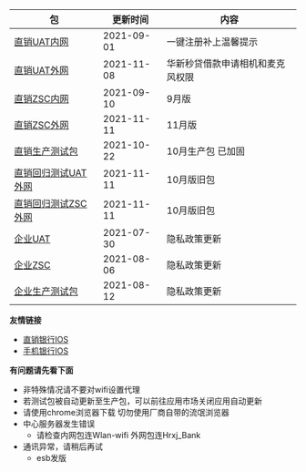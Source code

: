 |  包   | 更新时间  | 内容  |
|  ----  | ----  |----  |
| [直销UAT内网](https://www.pgyer.com/dsbank_uat)  | 2021-09-01 | 一键注册补上温馨提示 |
| [直销UAT外网](https://www.pgyer.com/dsbank_uat_w)  | 2021-11-08 | 华新秒贷借款申请相机和麦克风权限 |
| [直销ZSC内网](https://www.pgyer.com/dsbank_zsc)  | 2021-09-10 | 9月版 |
| [直销ZSC外网](https://www.pgyer.com/dsbank_zsc_w)   | 2021-11-11 | 11月版 |
| [直销生产测试包](https://www.pgyer.com/dsbank_release) | 2021-10-22 | 10月生产包 已加固|
| [直销回归测试UAT外网](https://www.pgyer.com/dsbank_u_regressio) | 2021-11-11 | 10月版旧包|
| [直销回归测试ZSC外网](https://www.pgyer.com/dsbank_z_regressio) | 2021-11-11 | 10月版旧包|
| [企业UAT](https://www.pgyer.com/qyBank_uat)  | 2021-07-30 | 隐私政策更新 |
| [企业ZSC](https://www.pgyer.com/qyBank_zsc)   | 2021-08-06 | 隐私政策更新 |
| [企业生产测试包](https://www.pgyer.com/qyBank_release)   | 2021-08-12 | 隐私政策更新 |


**友情链接**
+ [直销银行IOS](http://d.7short.com/hrxjubank)
+ [手机银行IOS](http://d.7short.com/hrxjpmbank)

**有问题请先看下面**
+ 非特殊情况请不要对wifi设置代理
+ 若测试包被自动更新至生产包，可以前往应用市场关闭应用自动更新
+ 请使用chrome浏览器下载 切勿使用厂商自带的流氓浏览器
+ 中心服务器发生错误
  + 请检查内网包连Wlan-wifi 外网包连Hrxj_Bank
+ 通讯异常，请稍后再试
  + esb发版

